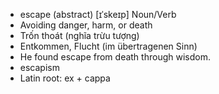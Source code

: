 - escape (abstract)	[ɪˈskeɪp]	Noun/Verb
- Avoiding danger, harm, or death
- Trốn thoát (nghĩa trừu tượng)
- Entkommen, Flucht (im übertragenen Sinn)
- He found escape from death through wisdom.
- escapism
- Latin root: ex + cappa